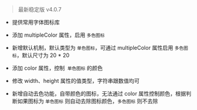 







































> 最新稳定版 v4.0.7

 - 提供常用字体图标库

 - 添加 multipleColor 属性，启用 `多色图标`
  
 - 新增默认机制，默认类型为 `单色图标`，可通过 multipleColor 属性启用 `多色图标`，默认尺寸为 20 * 20
   
 - 添加 color 属性，控制` 单色图标` 的颜色

 - 修改 width、height 属性的值类型，字符串跟数值均可

 - 新增自动去色功能，自带颜色的图标，无法通过 color 属性控制颜色，根据判断如果图标为 `单色图标` 则自动去除图标颜色，`多色图标` 则不去除
